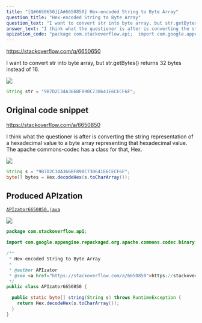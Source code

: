 ```yaml
---
title: "[Q#6650650][A#6650850] Hex-encoded String to Byte Array"
question_title: "Hex-encoded String to Byte Array"
question_text: "I want to convert str into byte array, but str.getBytes() returns 32 bytes instead of 16."
answer_text: "I think what the questioner is after is converting the string representation of a hexadecimal value to a byte array representing that hexadecimal value. The apache commons-codec has a class for that, Hex."
apization_code: "package com.stackoverflow.api;  import com.google.appengine.repackaged.org.apache.commons.codec.binary.Hex;  /**  * Hex-encoded String to Byte Array  *  * @author APIzator  * @see <a href=\"https://stackoverflow.com/a/6650850\">https://stackoverflow.com/a/6650850</a>  */ public class APIzator6650850 {    public static byte[] string(String s) throws RuntimeException {     return Hex.decodeHex(s.toCharArray());   } }"
---
```


https://stackoverflow.com/q/6650650

I want to convert str into byte array, but str.getBytes() returns 32 bytes instead of 16.


<div class="code-logo"><img src="/stackoverflow.png" /></div>

```java
String str = "9B7D2C34A366BF890C730641E6CECF6F";
```


## Original code snippet

https://stackoverflow.com/a/6650850

I think what the questioner is after is converting the string representation of a hexadecimal value to a byte array representing that hexadecimal value.
The apache commons-codec has a class for that, Hex.

<div class="code-logo"><img src="/stackoverflow.png" /></div>

```java
String s = "9B7D2C34A366BF890C730641E6CECF6F";    
byte[] bytes = Hex.decodeHex(s.toCharArray());
```

## Produced APIzation

[`APIzator6650850.java`](https://github.com/pasqualesalza/apization-temp-data/raw/master/search/APIzator6650850.java)

<div class="code-logo"><img src="/apizator.png" /></div>

```java
package com.stackoverflow.api;

import com.google.appengine.repackaged.org.apache.commons.codec.binary.Hex;

/**
 * Hex-encoded String to Byte Array
 *
 * @author APIzator
 * @see <a href="https://stackoverflow.com/a/6650850">https://stackoverflow.com/a/6650850</a>
 */
public class APIzator6650850 {

  public static byte[] string(String s) throws RuntimeException {
    return Hex.decodeHex(s.toCharArray());
  }
}

```